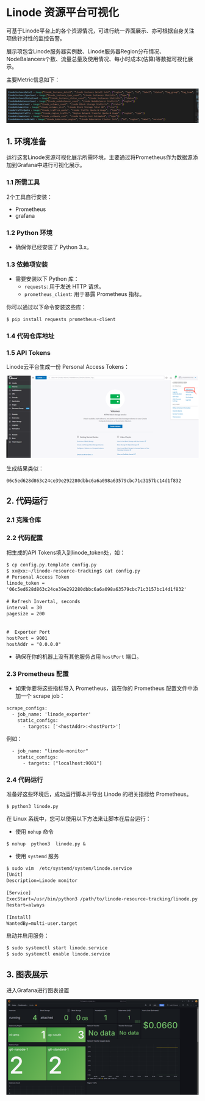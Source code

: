 # Linode 资源平台可视化

可基于Linode平台上的各个资源情况，可进行统一界面展示、亦可根据自身关注项做针对性的监控告警。

展示项包含Linode服务器实例数、Linode服务器Region分布情况、NodeBalancers个数、流量总量及使用情况、每小时成本(估算)等数据可视化展示。

主要Metric信息如下：

![](../images/image-20240820154613956.png)



## 1. 环境准备

运行这套Linode资源可视化展示所需环境，主要通过将Prometheus作为数据源添加到Grafana中进行可视化展示。

### 1.1 所需工具

2个工具自行安装：

+ Prometheus 
+ grafana

### 1.2 **Python 环境**

- 确保你已经安装了 Python 3.x。

### 1.3 **依赖项安装**

- 需要安装以下 Python 库：
  - `requests`: 用于发送 HTTP 请求。
  - `prometheus_client`: 用于暴露 Prometheus 指标。

你可以通过以下命令安装这些库：

```shell
$ pip install requests prometheus-client
```

### 1.4 代码仓库地址

### 1.5  API Tokens

Linode云平台生成一份 Personal Access Tokens：

![](../images/image-20240820154920132.png)

生成结果类似：

```shell
06c5ed628d863c24ce39e292280dbbc6a6a098a63579cbc71c3157bc14d1f832
```



## 2. 代码运行

### 2.1 克隆仓库

### 2.2 代码配置

把生成的API Tokens填入到linode_token处，如：

```shell
$ cp config.py.template config.py
$ xx@xx:~/linode-resource-tracking$ cat config.py
# Personal Access Token
linode_token = '06c5ed628d863c24ce39e292280dbbc6a6a098a63579cbc71c3157bc14d1f832'

# Refresh Invertal, seconds
interval = 30
pagesize = 200


#  Exporter Port      
hostPort = 9001
hostAddr = "0.0.0.0"
```

+ 确保在你的机器上没有其他服务占用 `hostPort` 端口。

### 2.3 Prometheus 配置

- 如果你要将这些指标导入 Prometheus，请在你的 Prometheus 配置文件中添加一个 scrape job：

```shell
scrape_configs:
  - job_name: 'linode_exporter'
    static_configs:
      - targets: ['<hostAddr>:<hostPort>']
```

例如：

```shell
  - job_name: "linode-monitor"
    static_configs:
      - targets: ["localhost:9001"]
```

### 2.4 代码运行

准备好这些环境后，成功运行脚本并导出 Linode 的相关指标给 Prometheus。

```shell
$ python3 linode.py
```

 在 Linux 系统中，您可以使用以下方法来让脚本在后台运行：

+ 使用 `nohup` 命令

```shell
$ nohup  python3  linode.py &
```

+ 使用 `systemd` 服务

```shell
$ sudo vim  /etc/systemd/system/linode.service
[Unit]
Description=Linode monitor

[Service]
ExecStart=/usr/bin/python3 /path/to/linode-resource-tracking/linode.py
Restart=always

[Install]
WantedBy=multi-user.target
```

启动并启用服务：

```shell
$ sudo systemctl start linode.service
$ sudo systemctl enable linode.service
```



## 3. 图表展示

进入Grafana进行图表设置

![](../images/image-20240820154142302.png)